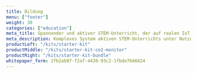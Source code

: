 ```yaml
---
title: Bildung
menu: ["footer"]
weight: 30
categories: ["education"]
meta_title: Spannender und aktiver STEM-Unterricht, der auf realen IoT-Projekten mit HARDWARIO basiert
meta_description: Komplexes System aktiven STEM-Unterrichts unter Nutzung eines durch Forschung geprüften pädagogischen Rahmens, dessen Attraktivität auf der Arbeit mit realen IoT-Projekten beruht.
productLeft: "/kits/starter-kit"
productMiddle: "/kits/starter-kit-co2-monitor"
productRight: "/kits/starter-kit-bundle"
whitepaper_form: 2fb2ab07-f2af-4430-93c2-1fbde7b66624
---
```


